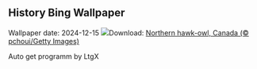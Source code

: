 ## History Bing Wallpaper
Wallpaper date: 2024-12-15
![](https://www.bing.com/th?id=OHR.NorthernHawkOwl_EN-CA1011187644_UHD.jpg&w=1000)Download: [Northern hawk-owl, Canada (© pchoui/Getty Images)](https://www.bing.com/th?id=OHR.NorthernHawkOwl_EN-CA1011187644_UHD.jpg)

Auto get programm by LtgX
